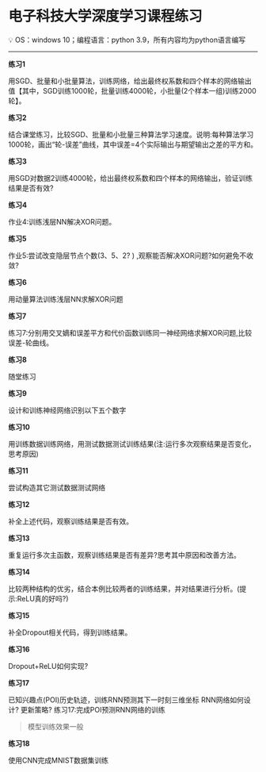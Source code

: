 # 电子科技大学深度学习课程练习


<aside>
💡 OS：windows 10；编程语言：python 3.9，所有内容均为python语言编写

</aside>

---

**练习1**

用SGD、批量和小批量算法，训练网络，给出最终权系数和四个样本的网络输出值【其中，SGD训练1000轮，批量训练4000轮，小批量(2个样本一组)训练2000轮】。

**练习2**

结合课堂练习，比较SGD、批量和小批量三种算法学习速度。说明:每种算法学习1000轮，画出“轮-误差”曲线，其中误差=4个实际输出与期望输出之差的平方和。

**练习3**

用SGD对数据2训练4000轮，给出最终权系数和四个样本的网络输出，验证训练结果是否有效?

**练习4**

作业4:训练浅层NN解决XOR问题。

**练习5**

作业5:尝试改变隐层节点个数(3、5、2? ) ,观察能否解决XOR问题?如何避免不收敛?

**练习6**

用动量算法训练浅层NN求解XOR问题

**练习7**

练习7:分别用交叉嫡和误差平方和代价函数训练同一神经网络求解XOR问题,比较误差-轮曲线。

**练习8**

随堂练习

**练习9**

设计和训练神经网络识别以下五个数字

**练习10**

用训练数据训练网络，用测试数据测试训练结果(注:运行多次观察结果是否变化，思考原因)

**练习11**

尝试构造其它测试数据测试网络

**练习12**

补全上述代码，观察训练结果是否有效。

**练习13**

重复运行多次主函数，观察训练结果是否有差异?思考其中原因和改善方法。

**练习14**

比较两种结构的优劣，结合本例比较两者的训练结果，并对结果进行分析。(提示:ReLU真的好吗?)

**练习15**

补全Dropout相关代码，得到训练结果。

**练习16**

Dropout+ReLU如何实现?

**练习17**

已知兴趣点(POI)历史轨迹，训练RNN预测其下一时刻三维坐标
RNN网络如何设计?
更新策略?
练习17∶完成POI预测RNN网络的训练
>模型训练效果一般

**练习18**

使用CNN完成MNIST数据集训练